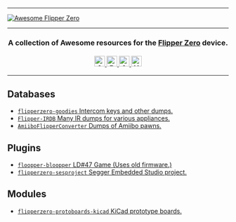 <hr>
<a href="https://github.com/djsime1/awesome-flipperzero">
  <img src="https://user-images.githubusercontent.com/8518150/158225844-8aa3aff4-145f-49e6-bf7c-f2c5e6e88d69.png" align="center" alt="Awesome Flipper Zero" title="Awesome Flipper Zero">
</a>
<hr>
<h3 align="center">
  A collection of Awesome resources for the <a href="https://flipperzero.one">Flipper Zero</a> device.<br><br>
  <a href="#">
    <img src="https://awesome.re/badge.svg" alt="Awesome" height=24>
    <img src="https://img.shields.io/badge/Powered%20by-Dolphins-blue" alt="Powered by dolphins" height=24>
    <img src="https://img.shields.io/badge/Approved%20by-Lurat-brightgreen" alt="Approved by Lurat" height=24 title="Lurat is my Flipper">
    <img src="https://img.shields.io/badge/Hack-The%20Planet-orange" alt="Hack the planet" height=24>
  </a>
</h3>
<hr>

## Databases
- [`flipperzero-goodies` Intercom keys and other dumps.](https://github.com/wetox-team/flipperzero-goodies)
- [`Flipper-IRDB` Many IR dumps for various appliances.](https://github.com/Lucaslhm/Flipper-IRDB)
- [`AmiiboFlipperConverter` Dumps of Amiibo pawns.](https://github.com/Lucaslhm/AmiiboFlipperConverter/tree/377a55ab84040ff1054bb5985c4c40574b6bae3b)

## Plugins
- [`floopper-bloopper` LD#47 Game (Uses old firmware.)](https://github.com/glitchcore/floopper-bloopper)
- [`flipperzero-sesproject` Segger Embedded Studio project.](https://github.com/hedger/flipperzero-sesproject)

## Modules
- [`flipperzero-protoboards-kicad` KiCad prototype boards.](https://github.com/lomalkin/flipperzero-protoboards-kicad)
